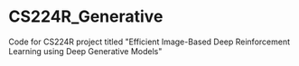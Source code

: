 # CS224R_Generative

Code for CS224R project titled "Efficient Image-Based Deep Reinforcement Learning using Deep Generative Models"